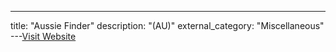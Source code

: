 ---
title: "Aussie Finder"
description: "(AU)"
external_category: "Miscellaneous"
---[Visit Website](http://aussiefinder.com.au)


